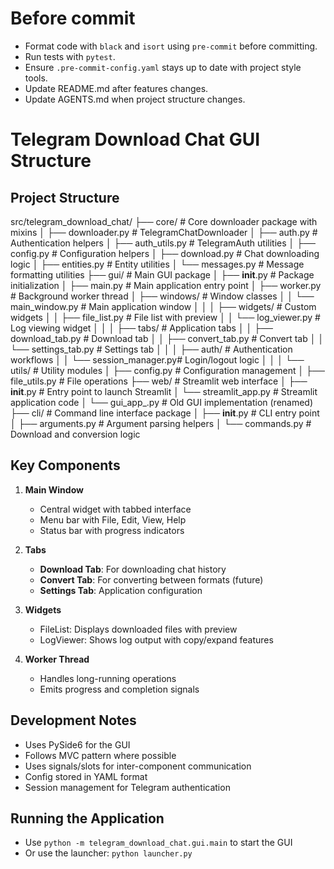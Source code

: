 # Before commit

- Format code with `black` and `isort` using `pre-commit` before committing.
- Run tests with `pytest`.
- Ensure `.pre-commit-config.yaml` stays up to date with project style tools.
- Update README.md after features changes.
- Update AGENTS.md when project structure changes.

# Telegram Download Chat GUI Structure

## Project Structure
src/telegram_download_chat/
├── core/                     # Core downloader package with mixins
│   ├── downloader.py         # TelegramChatDownloader
│   ├── auth.py               # Authentication helpers
│   ├── auth_utils.py         # TelegramAuth utilities
│   ├── config.py             # Configuration helpers
│   ├── download.py           # Chat downloading logic
│   ├── entities.py           # Entity utilities
│   └── messages.py           # Message formatting utilities
├── gui/                      # Main GUI package
│   ├── __init__.py           # Package initialization
│   ├── main.py               # Main application entry point
│   ├── worker.py             # Background worker thread
│   ├── windows/              # Window classes
│   │   └── main_window.py    # Main application window
│   │
│   ├── widgets/              # Custom widgets
│   │   ├── file_list.py      # File list with preview
│   │   └── log_viewer.py     # Log viewing widget
│   │
│   ├── tabs/                 # Application tabs
│   │   ├── download_tab.py   # Download tab
│   │   ├── convert_tab.py    # Convert tab
│   │   └── settings_tab.py   # Settings tab
│   │
│   ├── auth/                 # Authentication workflows
│   │   └── session_manager.py# Login/logout logic
│   │
│   └── utils/                # Utility modules
│       ├── config.py         # Configuration management
│       ├── file_utils.py     # File operations
├── web/                      # Streamlit web interface
│   ├── __init__.py           # Entry point to launch Streamlit
│   └── streamlit_app.py      # Streamlit application code
│
└── gui_app_.py              # Old GUI implementation (renamed)
├── cli/                     # Command line interface package
│   ├── __init__.py          # CLI entry point
│   ├── arguments.py         # Argument parsing helpers
│   └── commands.py          # Download and conversion logic

## Key Components

1. **Main Window**
   - Central widget with tabbed interface
   - Menu bar with File, Edit, View, Help
   - Status bar with progress indicators

2. **Tabs**
   - **Download Tab**: For downloading chat history
   - **Convert Tab**: For converting between formats (future)
   - **Settings Tab**: Application configuration

3. **Widgets**
   - FileList: Displays downloaded files with preview
   - LogViewer: Shows log output with copy/expand features

4. **Worker Thread**
   - Handles long-running operations
   - Emits progress and completion signals

## Development Notes
- Uses PySide6 for the GUI
- Follows MVC pattern where possible
- Uses signals/slots for inter-component communication
- Config stored in YAML format
- Session management for Telegram authentication

## Running the Application
- Use `python -m telegram_download_chat.gui.main` to start the GUI
- Or use the launcher: `python launcher.py`